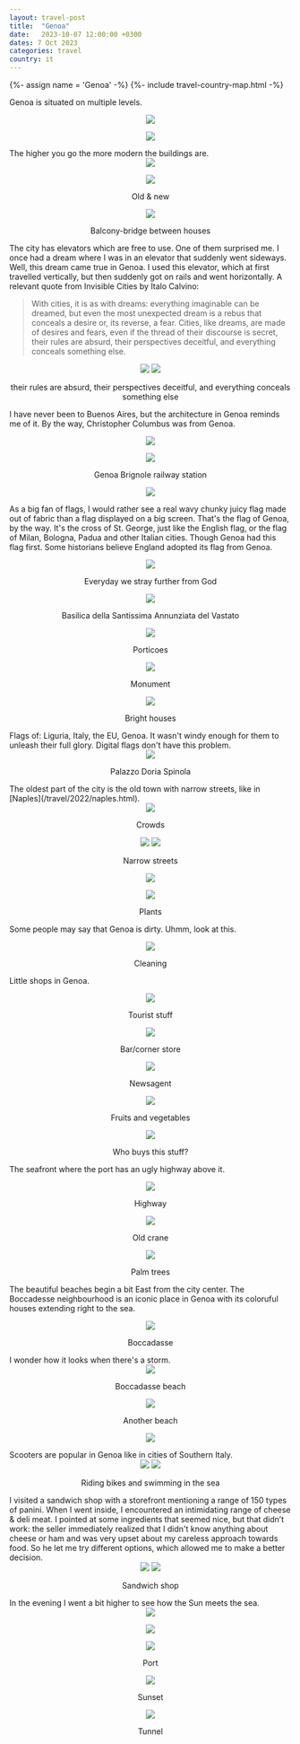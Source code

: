 ```yaml
---
layout: travel-post
title:  "Genoa"
date:   2023-10-07 12:00:00 +0300
dates: 7 Oct 2023
categories: travel
country: it
---
```

{%- assign name = 'Genoa' -%}
{%- include travel-country-map.html -%}

Genoa is situated on multiple levels.
<center>
<img src="{{site.baseurl}}/assets/img/genoa/1.jpg" />
<p class="image-label"></p>
</center>
<center>
<img src="{{site.baseurl}}/assets/img/genoa/2.jpg" />
<p class="image-label"></p>
</center>
The higher you go the more modern the buildings are.
<center>
<img src="{{site.baseurl}}/assets/img/genoa/3.jpg" />
<p class="image-label"></p>
</center>
<center>
<img src="{{site.baseurl}}/assets/img/genoa/4.jpg" />
<p class="image-label">Old & new</p>
</center>
<center>
<img src="{{site.baseurl}}/assets/img/genoa/2-1.jpg" />
<p class="image-label">Balcony-bridge between houses</p>
</center>

The city has elevators which are free to use. One of them surprised me. I once had a dream where I was in an elevator that suddenly went sideways. Well, this dream came true in Genoa. I used this elevator, which at first travelled vertically, but then suddenly got on rails and went horizontally.
A relevant quote from Invisible Cities by Italo Calvino:
> With cities, it is as with dreams: everything imaginable can be dreamed, but even the most unexpected dream is a rebus that conceals a desire or, its reverse, a fear. Cities, like dreams, are made of desires and fears, even if the thread of their discourse is secret, their rules are absurd, their perspectives deceitful, and everything conceals something else.
<center>
    <div class="side-by-side">
        <img src="{{site.baseurl}}/assets/img/genoa/3-2.jpg" />
        <img src="{{site.baseurl}}/assets/img/genoa/3-1.jpg" />
    </div>
    <p class="image-label">their rules are absurd, their perspectives deceitful, and everything conceals something else</p>
</center>

I have never been to Buenos Aires, but the architecture in Genoa reminds me of it. By the way, Christopher Columbus was from Genoa.
<center>
<img src="{{site.baseurl}}/assets/img/genoa/6.jpg" />
<p class="image-label"></p>
</center>
<center>
<img src="{{site.baseurl}}/assets/img/genoa/7.jpg" />
<p class="image-label">Genoa Brignole railway station</p>
</center>
<center>
<img src="{{site.baseurl}}/assets/img/genoa/9.jpg" />
<p class="image-label"></p>
</center>

As a big fan of flags, I would rather see a real wavy chunky juicy flag made out of fabric than a flag displayed on a big screen. That's the flag of Genoa, by the way. It's the cross of St. George, just like the English flag, or the flag of Milan, Bologna, Padua and other Italian cities. Though Genoa had this flag first. Some historians believe England adopted its flag from Genoa.
<center>
<img src="{{site.baseurl}}/assets/img/genoa/10.jpg" />
<p class="image-label">Everyday we stray further from God</p>
</center>
<center>
<img src="{{site.baseurl}}/assets/img/genoa/5.jpg" />
<p class="image-label">Basilica della Santissima Annunziata del Vastato</p>
</center>
<center>
<img src="{{site.baseurl}}/assets/img/genoa/8.jpg" />
<p class="image-label">Porticoes</p>
</center>
<center>
<img src="{{site.baseurl}}/assets/img/genoa/11.jpg" />
<p class="image-label">Monument</p>
</center>
<center>
<img src="{{site.baseurl}}/assets/img/genoa/12-1.jpg" />
<p class="image-label">Bright houses</p>
</center>
Flags of: Liguria, Italy, the EU, Genoa. It wasn't windy enough for them to unleash their full glory. Digital flags don't have this problem.
<center>
<img src="{{site.baseurl}}/assets/img/genoa/12.jpg" />
<p class="image-label">Palazzo Doria Spinola</p>
</center>
The oldest part of the city is the old town with narrow streets, like in [Naples](/travel/2022/naples.html).
<center>
<img src="{{site.baseurl}}/assets/img/genoa/13.jpg" />
<p class="image-label">Crowds</p>
</center>
<center>
    <div class="side-by-side">
        <img src="{{site.baseurl}}/assets/img/genoa/13-1.jpg" />
        <img src="{{site.baseurl}}/assets/img/genoa/13-2.jpg" />
    </div>
    <p class="image-label">Narrow streets</p>
</center>
<center>
<img src="{{site.baseurl}}/assets/img/genoa/14.jpg" />
<p class="image-label"></p>
</center>
<center>
<img src="{{site.baseurl}}/assets/img/genoa/15.jpg" />
<p class="image-label">Plants</p>
</center>

Some people may say that Genoa is dirty. Uhmm, look at this.
<center>
<img src="{{site.baseurl}}/assets/img/genoa/16.jpg" />
<p class="image-label">Cleaning</p>
</center>

Little shops in Genoa.
<center>
<img src="{{site.baseurl}}/assets/img/genoa/18.jpg" />
<p class="image-label">Tourist stuff</p>
</center>
<center>
<img src="{{site.baseurl}}/assets/img/genoa/19.jpg" />
<p class="image-label">Bar/corner store</p>
</center>
<center>
<img src="{{site.baseurl}}/assets/img/genoa/17.jpg" />
<p class="image-label">Newsagent</p>
</center>
<center>
<img src="{{site.baseurl}}/assets/img/genoa/20.jpg" />
<p class="image-label">Fruits and vegetables</p>
</center>
<center>
<img src="{{site.baseurl}}/assets/img/genoa/21-1.jpg" />
<p class="image-label">Who buys this stuff?</p>
</center>

The seafront where the port has an ugly highway above it.
<center>
<img src="{{site.baseurl}}/assets/img/genoa/22.jpg" />
<p class="image-label">Highway</p>
</center>
<center>
<img src="{{site.baseurl}}/assets/img/genoa/23.jpg" />
<p class="image-label">Old crane</p>
</center>
<center>
<img src="{{site.baseurl}}/assets/img/genoa/24.jpg" />
<p class="image-label">Palm trees</p>
</center>

The beautiful beaches begin a bit East from the city center. The Boccadesse neighbourhood is an iconic place in Genoa with its coloruful houses extending right to the sea. 
<center>
<img src="{{site.baseurl}}/assets/img/genoa/25.jpg" />
<p class="image-label">Boccadasse</p>
</center>
I wonder how it looks when there's a storm.
<center>
<img src="{{site.baseurl}}/assets/img/genoa/26.jpg" />
<p class="image-label">Boccadasse beach</p>
</center>
<center>
<img src="{{site.baseurl}}/assets/img/genoa/27.jpg" />
<p class="image-label">Another beach</p>
</center>
<center>
<img src="{{site.baseurl}}/assets/img/genoa/28.jpg" />
<p class="image-label"></p>
</center>
Scooters are popular in Genoa like in cities of Southern Italy.
<center>
    <div class="side-by-side">
        <img src="{{site.baseurl}}/assets/img/genoa/29.jpg" />
        <img src="{{site.baseurl}}/assets/img/genoa/30.jpg" />
    </div>
    <p class="image-label">Riding bikes and swimming in the sea</p>
</center>
I visited a sandwich shop with a storefront mentioning a range of 150 types of panini. When I went inside, I encountered an intimidating range of cheese & deli meat. I pointed at some ingredients that seemed nice, but that didn’t work: the seller immediately realized that I didn't know anything about cheese or ham and was very upset about my careless approach towards food. So he let me try different options, which allowed me to make a better decision.
<center>
    <div class="side-by-side">
        <img src="{{site.baseurl}}/assets/img/genoa/31.jpg" />
        <img src="{{site.baseurl}}/assets/img/genoa/32.jpg" />
    </div>
    <p class="image-label">Sandwich shop</p>
</center>
In the evening I went a bit higher to see how the Sun meets the sea.
<center>
<img src="{{site.baseurl}}/assets/img/genoa/33.jpg" />
<p class="image-label"></p>
</center>
<center>
<img src="{{site.baseurl}}/assets/img/genoa/33-1.jpg" />
<p class="image-label"></p>
</center>
<center>
<img src="{{site.baseurl}}/assets/img/genoa/34.jpg" />
<p class="image-label">Port</p>
</center>
<center>
<img src="{{site.baseurl}}/assets/img/genoa/35.jpg" />
<p class="image-label">Sunset</p>
</center>
<center>
<img src="{{site.baseurl}}/assets/img/genoa/36.jpg" />
<p class="image-label">Tunnel</p>
</center>

